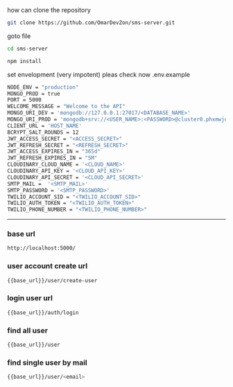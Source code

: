 how can clone the repository

```bash
git clone https://github.com/OmarDevZon/sms-server.git
```

goto file

```bash
cd sms-server
```

```bash
npm install
```

set envelopment (very impotent) pleas check now .env.example

```bash
NODE_ENV = "production"
MONGO_PROD = true
PORT = 5000
WELCOME_MESSAGE = "Welcome to the API"
MONGO_URI_DEV = 'mongodb://127.0.0.1:27017/<DATABASE_NAME>'
MONGO_URI_PROD = 'mongodb+srv://<USER_NAME>:<PASSWORD>@cluster0.phxmwjo.mongodb.net/<DATABASE_NAME>?retryWrites=true&w=majority'
CLIENT_URL = 'HOST_NAME'
BCRYPT_SALT_ROUNDS = 12
JWT_ACCESS_SECRET = "<ACCESS_SECRET>"
JWT_REFRESH_SECRET = "<REFRESH_SECRET>"
JWT_ACCESS_EXPIRES_IN = "365d"
JWT_REFRESH_EXPIRES_IN = "5M"
CLOUDINARY_CLOUD_NAME = '<CLOUD_NAME>'
CLOUDINARY_API_KEY = '<CLOUD_API_KEY>'
CLOUDINARY_API_SECRET = '<CLOUD_API_SECRET>'
SMTP_MAIL =  '<SMTP_MAIL>'
SMTP_PASSWORD = '<SMTP_PASSWORD>'
TWILIO_ACCOUNT_SID = "<TWILIO_ACCOUNT_SID>"
TWILIO_AUTH_TOKEN = "<TWILIO_AUTH_TOKEN>"
TWILIO_PHONE_NUMBER = "<TWILIO_PHONE_NUMBER>"


```

---

### base url

```bash
http://localhost:5000/
```

### user account create url

```bash
{{base_url}}/user/create-user
```

### login user url

```bash
{{base_url}}/auth/login
```

### find all user

```bash
{{base_url}}/user
```

### find single user by mail 

```bash
{{base_url}}/user/<email>
```
